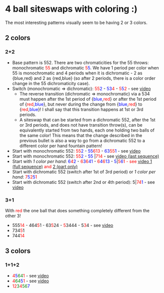 # 4 ball siteswaps with coloring :)

The most interesting patterns visually seem to be having 2 or 3 colors.

## 2 colors

### 2+2

- Base pattern is 552. There are two chromaticities for the 55 throws: monochromatic <span style="color:red">55</span> and dichromatic <span style="color:red">5</span><span style="color:blue">5</span>. We have 1 period per color when 55 is monochromatic and 4 periods when it is dichromatic - 2 as {blue,red} and 2 as {red,blue} (so after 2 periods, there is a color order change in the 55 dichromaticity case).
- Switch (monochromatic => dichromatic): <span style="color:red">55</span><span style="color:blue">2</span> - <span style="color:blue">53</span><span style="color:red">4</span> - <span style="color:red">5</span><span style="color:blue">5</span><span style="color:red">2</span> - see [video](https://www.instagram.com/p/CMiPdrdHxqX/)
  - The reverse transition (dichromatic => monochromatic) via a 534 must happen after the 1st period of {<span style="color:blue">blue</span>,<span style="color:red">red</span>} or after the 1st period of {<span style="color:red">red</span>,<span style="color:blue">blue</span>}, but never during the change from {<span style="color:blue">blue</span>,<span style="color:red">red</span>} to {<span style="color:red">red</span>,<span style="color:blue">blue</span>}! I shall say that this transition happens at 1st or 3rd periods.
  - A siteswap that can be started from a dichromatic 552, after the 1st or 3rd periods, and does not have transition throw(s), can be equivalently started from two hands, each one holding two balls of the same color! This means that the change described in the previous bullet is also a way to go from a dichromatic 552 to a different color per hand fountain pattern!
- Start with monochromatic 552: <span style="color:red">55</span><span style="color:blue">2</span> - <span style="color:blue">55</span><span style="color:red">613</span> - <span style="color:blue">63</span><span style="color:red">55</span><span style="color:blue">1</span> - see [video](https://www.instagram.com/p/CMfu9bJH5Rw/)
- Start with monochromatic 552: <span style="color:red">55</span><span style="color:blue">2</span> - <span style="color:blue">55</span> |<span style="color:red">714</span> - see [video (last sequence)](https://www.instagram.com/p/CMoxzEtgGrf/)
- Start with *1 color per hand*: <span style="color:blue">6</span><span style="color:red">4</span><span style="color:blue">2</span> - <span style="color:red">6</span><span style="color:blue">3</span><span style="color:red">6</span><span style="color:blue">41</span> - <span style="color:red">6</span><span style="color:blue">4</span><span style="color:red">6</span><span style="color:blue">13</span> - <span style="color:blue">5</span>|<span style="color:red">5</span><span style="color:blue">6<span><span style="color:red">1 - see [video 1 (full sequence)](https://www.instagram.com/p/CMkprhOncMA/) and [2 (part only)](https://www.instagram.com/p/CMdAizKA-ws/)
- Start with dichromatic 552 (switch after 1st of 3rd period) or *1 color per hand*: <span style="color:red">7</span><span style="color:blue">5</span><span style="color:red">2</span><span style="color:blue">5</span><span style="color:red">1</span>
- Start with dichromatic 552 (switch after 2nd or 4th period): 5|<span style="color:red">74</span><span style="color:blue">1</span> - see [video](https://www.instagram.com/p/CMoxzEtgGrf/)

### 3+1

With <span style="color:red">red</span> the one ball that does something completely different from the other 3!

- 555<span style="color:red">14</span> - 464<span style="color:red">5</span>1 - 63<span style="color:red">5</span>24 - <span style="color:red">5</span>3444 - 5<span style="color:red">3</span>4 - see [video](https://www.instagram.com/p/CIrfEPyAulN/)
- 734<span style="color:red">5</span>1
- 744<span style="color:red">14</span>

## 3 colors

### 1+1+2

- <span style="color:red">4</span><span style="color:blue">5</span><span style="color:green">64</span><span style="color:red">1</span> - see [video](https://www.instagram.com/p/CIHBr8Fg9b3/)
- <span style="color:red">4</span><span style="color:green">64</span><span style="color:blue">5</span><span style="color:red">1</span> - see [video](https://www.instagram.com/p/CJzkuglgpZG/)
- <span style="color:red">12</span><span style="color:green">3</span><span style="color:red">4</span><span style="color:green">56</span><span style="color:blue">7</span>

